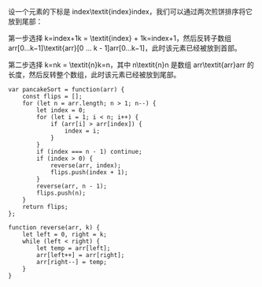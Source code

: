 设一个元素的下标是 index\textit{index}index，我们可以通过两次煎饼排序将它放到尾部：   

第一步选择 k=index+1k = \textit{index} + 1k=index+1，然后反转子数组 arr[0...k−1]\textit{arr}[0 ... k - 1]arr[0...k−1]，此时该元素已经被放到首部。    

第二步选择 k=nk = \textit{n}k=n，其中 n\textit{n}n 是数组 arr\textit{arr}arr 的长度，然后反转整个数组，此时该元素已经被放到尾部。    
```code
var pancakeSort = function(arr) {
    const flips = [];
    for (let n = arr.length; n > 1; n--) {
        let index = 0;
        for (let i = 1; i < n; i++) {
            if (arr[i] > arr[index]) {
                index = i;
            }
        }
        if (index === n - 1) continue;
        if (index > 0) {
            reverse(arr, index);
            flips.push(index + 1);
        }
        reverse(arr, n - 1);
        flips.push(n);
    }
    return flips;
};

function reverse(arr, k) {
    let left = 0, right = k;
    while (left < right) {
        let temp = arr[left];
        arr[left++] = arr[right];
        arr[right--] = temp;
    }
}

```
